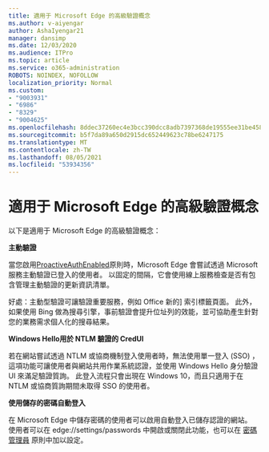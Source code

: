 ```yaml
---
title: 適用于 Microsoft Edge 的高級驗證概念
ms.author: v-aiyengar
author: AshaIyengar21
manager: dansimp
ms.date: 12/03/2020
ms.audience: ITPro
ms.topic: article
ms.service: o365-administration
ROBOTS: NOINDEX, NOFOLLOW
localization_priority: Normal
ms.custom:
- "9003931"
- "6986"
- "8329"
- "9004625"
ms.openlocfilehash: 8ddec37260ec4e3bcc390dcc8adb7397368de19555ee31be458be033d3886386
ms.sourcegitcommit: b5f7da89a650d2915dc652449623c78be6247175
ms.translationtype: MT
ms.contentlocale: zh-TW
ms.lasthandoff: 08/05/2021
ms.locfileid: "53934356"
---
```

# <a name="advanced-authentication-concepts-applicable-to-microsoft-edge"></a>適用于 Microsoft Edge 的高級驗證概念

以下是適用于 Microsoft Edge 的高級驗證概念：

**主動驗證**

當您啟用[ProactiveAuthEnabled](https://go.microsoft.com/fwlink/?linkid=2134621)原則時，Microsoft Edge 會嘗試透過 Microsoft 服務主動驗證已登入的使用者。 以固定的間隔，它會使用線上服務檢查是否有包含管理主動驗證的更新資訊清單。

好處：主動型驗證可讓驗證重要服務，例如 Office 新的] 索引標籤頁面。 此外，如果使用 Bing 做為搜尋引擎，事前驗證會提升位址列的效能，並可協助產生針對您的業務需求個人化的搜尋結果。

**Windows Hello用於 NTLM 驗證的 CredUI**

若在網站嘗試透過 NTLM 或協商機制登入使用者時，無法使用單一登入 (SSO) ，這項功能可讓使用者與網站共用作業系統認證，並使用 Windows Hello 身分驗證 UI 來滿足驗證質詢。 此登入流程只會出現在 Windows 10，而且只適用于在 NTLM 或協商質詢期間未取得 SSO 的使用者。

**使用儲存的密碼自動登入**

在 Microsoft Edge 中儲存密碼的使用者可以啟用自動登入已儲存認證的網站。 使用者可以在 edge://settings/passwords 中開啟或關閉此功能，也可以在 [密碼管理員](https://go.microsoft.com/fwlink/?linkid=2134622) 原則中加以設定。
